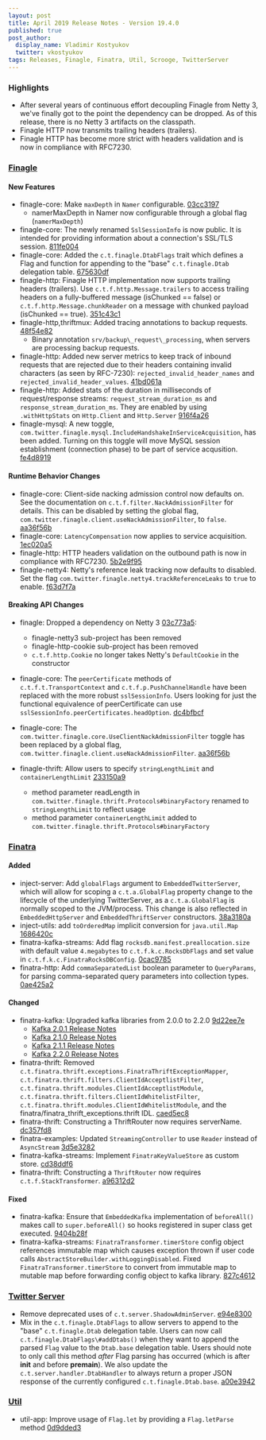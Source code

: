 ```yaml
---
layout: post
title: April 2019 Release Notes - Version 19.4.0
published: true
post_author:
  display_name: Vladimir Kostyukov
  twitter: vkostyukov
tags: Releases, Finagle, Finatra, Util, Scrooge, TwitterServer
---
```


### Highlights

- After several years of continuous effort decoupling Finagle from Netty 3, we've finally got to the
  point the dependency can be dropped. As of this release, there is no Netty 3 artifacts on the
  classpath.
- Finagle HTTP now transmits trailing headers (trailers).
- Finagle HTTP has become more strict with headers validation and is now in compliance with
  RFC7230.

### [Finagle](https://github.com/twitter/finagle/) ###

#### New Features

-   finagle-core: Make `maxDepth` in `Namer` configurable. [03cc3197](https://github.com/twitter/finagle/commit/03cc319706182eb86ad1f4eb54041894a2599528)
    -   namerMaxDepth in Namer now configurable through a global flag (`namerMaxDepth`)
-   finagle-core: The newly renamed `SslSessionInfo` is now public. It is
    intended for providing information about a connection's SSL/TLS session.
    [811fe004](https://github.com/twitter/finagle/commit/811fe004a835620c834f2cac87dc69fa8b347d35)
-   finagle-core: Added the `c.t.finagle.DtabFlags` trait which defines a Flag and function for
    appending to the "base" `c.t.finagle.Dtab` delegation table. [675630df](https://github.com/twitter/finagle/commit/675630dfaace1a0f06104c4ac8719a581fa44851)
-   finagle-http: Finagle HTTP implementation now supports trailing headers (trailers). Use
    `c.t.f.http.Message.trailers` to access trailing headers on a fully-buffered message
    (isChunked == false) or `c.t.f.http.Message.chunkReader` on a message with chunked payload
    (isChunked == true). [351c43c1](https://github.com/twitter/finagle/commit/351c43c15861f644b77ca3c5e627a0225001c615)
-   finagle-http,thriftmux: Added tracing annotations to backup requests. [48f54e82](https://github.com/twitter/finagle/commit/48f54e82c2df35a5546a55c889286e99622b8b44)
    -   Binary annotation `srv/backup\_request\_processing`, when servers are processing backup requests.
-   finagle-http: Added new server metrics to keep track of inbound requests that are rejected due to
    their headers containing invalid characters (as seen by RFC-7230): `rejected_invalid_header_names`
    and `rejected_invalid_header_values`. [41bd061a](https://github.com/twitter/finagle/commit/41bd061a4b8afbd170c6bc108eb7de2b77a298d2)
-   finagle-http: Added stats of the duration in milliseconds of request/response streams:
    `request_stream_duration_ms` and `response_stream_duration_ms`. They are enabled by using
    `.withHttpStats` on `Http.Client` and `Http.Server` [916f4a26](https://github.com/twitter/finagle/commit/916f4a2683aef99bc5e0c29bbdad0523cebb7bc1)
-   finagle-mysql: A new toggle, `com.twitter.finagle.mysql.IncludeHandshakeInServiceAcquisition`, has
    been added. Turning on this toggle will move MySQL session establishment (connection phase) to be
    part of service acqusition. [fe4d8919](https://github.com/twitter/finagle/commit/fe4d8919922115cf5aa4d4c03305b04c89abb362)

#### Runtime Behavior Changes

-   finagle-core: Client-side nacking admission control now defaults on. See the documentation
    on `c.t.f.filter.NackAdmissionFilter` for details. This can be disabled by setting the
    global flag, `com.twitter.finagle.client.useNackAdmissionFilter`, to `false`.
    [aa36f56b](https://github.com/twitter/finagle/commit/aa36f56b7e47eb2af8fadca83f204fa57a38603e)
-   finagle-core: `LatencyCompensation` now applies to service acquisition. [1ec020a5](https://github.com/twitter/finagle/commit/1ec020a5b80b35f1d0158aac181b14d7942aaa66)
-   finagle-http: HTTP headers validation on the outbound path is now in compliance with RFC7230.
    [5b2e9f95](https://github.com/twitter/finagle/commit/5b2e9f9540b865983e060b65cb7dae83cbf93a22)
-   finagle-netty4: Netty's reference leak tracking now defaults to disabled.
    Set the flag `com.twitter.finagle.netty4.trackReferenceLeaks` to `true` to enable.
    [f63d7f7a](https://github.com/twitter/finagle/commit/f63d7f7a28157318f98ec8ca44821856aa7f550f)

#### Breaking API Changes

-   finagle: Dropped a dependency on Netty 3 [03c773a5](https://github.com/twitter/finagle/commit/03c773a506aa838c562e37a3e586fb862cfa1a6a):

    -   finagle-netty3 sub-project has been removed
    -   finagle-http-cookie sub-project has been removed
    -   `c.t.f.http.Cookie` no longer takes Netty's `DefaultCookie` in the constructor

-   finagle-core: The `peerCertificate` methods of `c.t.f.t.TransportContext` and `c.t.f.p.PushChannelHandle`
    have been replaced with the more robust `sslSessionInfo`. Users looking for just the functional
    equivalence of peerCertificate can use `sslSessionInfo.peerCertificates.headOption`.
    [dc4bfbcf](https://github.com/twitter/finagle/commit/dc4bfbcf226adc7b1a5f52366148f8ac36690a71)

-   finagle-core: The `com.twitter.finagle.core.UseClientNackAdmissionFilter` toggle has been replaced
    by a global flag, `com.twitter.finagle.client.useNackAdmissionFilter`.
    [aa36f56b](https://github.com/twitter/finagle/commit/aa36f56b7e47eb2af8fadca83f204fa57a38603e)

-   finagle-thrift: Allow users to specify `stringLengthLimit` and `containerLengthLimit`
    [233150a9](https://github.com/twitter/finagle/commit/233150a9f20dca50ed75c41b80f351674c17a862)
    -   method parameter readLength in `com.twitter.finagle.thrift.Protocols#binaryFactory` renamed to
        `stringLengthLimit` to reflect usage
    -   method parameter `containerLengthLimit` added to `com.twitter.finagle.thrift.Protocols#binaryFactory`

### [Finatra](<https://github.com/twitter/finatra/>) ###

#### Added

-   inject-server: Add `globalFlags` argument to `EmbeddedTwitterServer`, which will allow for scoping
    a `c.t.a.GlobalFlag` property change to the lifecycle of the underlying TwitterServer, as a
    `c.t.a.GlobalFlag` is normally scoped to the JVM/process. This change is also reflected in
    `EmbeddedHttpServer` and `EmbeddedThriftServer` constructors. [38a3180a](https://github.com/twitter/finatra/commit/38a3180a5d61d12fb1546dd572f075cfd2fb3dbf)
-   inject-utils: add `toOrderedMap` implicit conversion for `java.util.Map` [1686420c](https://github.com/twitter/finatra/commit/1686420c58506eddf3ef2fb4e75d8007bc27ee2e)
-   finatra-kafka-streams: Add flag `rocksdb.manifest.preallocation.size` with default value `4.megabytes`
    to `c.t.f.k.c.RocksDbFlags` and set value in `c.t.f.k.c.FinatraRocksDBConfig`. [0cac9785](https://github.com/twitter/finatra/commit/0cac9785bc90c421e49a7c0db08066cd0d7a61b9)
-   finatra-http: Add `commaSeparatedList` boolean parameter to `QueryParams`, for parsing comma-separated
    query parameters into collection types. [0ae425a2](https://github.com/twitter/finatra/commit/0ae425a2f50d0f764f39c80fddd8e11ee0f4bf8e)

#### Changed

-   finatra-kafka: Upgraded kafka libraries from 2.0.0 to 2.2.0 [9d22ee7e](https://github.com/twitter/finatra/commit/9d22ee7ea99f9db605882b90b0b6052e841e60ec)
    -   [Kafka 2.0.1 Release Notes](https://archive.apache.org/dist/kafka/2.0.1/RELEASE_NOTES.html)
    -   [Kafka 2.1.0 Release Notes](https://archive.apache.org/dist/kafka/2.1.0/RELEASE_NOTES.html)
    -   [Kafka 2.1.1 Release Notes](https://archive.apache.org/dist/kafka/2.1.1/RELEASE_NOTES.html)
    -   [Kafka 2.2.0 Release Notes](https://archive.apache.org/dist/kafka/2.2.0/RELEASE_NOTES.html)
-   finatra-thrift: Removed `c.t.finatra.thrift.exceptions.FinatraThriftExceptionMapper`,
    `c.t.finatra.thrift.filters.ClientIdAcceptlistFilter`,
    `c.t.finatra.thrift.modules.ClientIdAcceptlistModule`,
    `c.t.finatra.thrift.filters.ClientIdWhitelistFilter`,
    `c.t.finatra.thrift.modules.ClientIdWhitelistModule`,
    and the finatra/finatra\_thrift\_exceptions.thrift IDL. [caed5ec8](https://github.com/twitter/finatra/commit/caed5ec8c0aa38381853d8efb3a6717b78670dbc)
-   finatra-thrift: Constructing a ThriftRouter now requires serverName. [dc357fd8](https://github.com/twitter/finatra/commit/dc357fd8361f75e4831f464835581ce9ab38cdee)
-   finatra-examples: Updated `StreamingController` to use `Reader` instead of `AsyncStream`
    [3d5e3282](https://github.com/twitter/finatra/commit/3d5e3282cd860a1b4fa5b1c4a608098f97ca300a)
-   finatra-kafka-streams: Implement `FinatraKeyValueStore` as custom store. [cd38ddf6](https://github.com/twitter/finatra/commit/cd38ddf699872c48e4bbce2cfbda14c1a98d5864)
-   finatra-thrift: Constructing a `ThriftRouter` now requires `c.t.f.StackTransformer`.
    [a96312d2](https://github.com/twitter/finatra/commit/a96312d2fb3ee53ba56b2eda914245ef05c89c02)

#### Fixed

-   finatra-kafka: Ensure that `EmbeddedKafka` implementation of `beforeAll()` makes
    call to `super.beforeAll()` so hooks registered in super class get executed. [9404b28f](https://github.com/twitter/finatra/commit/9404b28f4477387872140a6d153196887213bb70)
-   finatra-kafka-streams: `FinatraTransformer.timerStore` config object references immutable
    map which causes exception thrown if user code calls `AbstractStoreBuilder.withLoggingDisabled`.
    Fixed `FinatraTransformer.timerStore` to convert from immutable map to mutable map before
    forwarding config object to kafka library. [827c4612](https://github.com/twitter/finatra/commit/827c46126dddc271e8b29b80f6275da3d852cb4d)

### [Twitter Server](<https://github.com/twitter/twitter-server/>) ###

-   Remove deprecated uses of `c.t.server.ShadowAdminServer`. [e94e8300](https://github.com/twitter/twitter-server/commit/e94e83006d24b26c63f279fa72ab22a95d406f4a)
-   Mix in the `c.t.finagle.DtabFlags` to allow servers to append to the "base" `c.t.finagle.Dtab`
    delegation table. Users can now call `c.t.finagle.DtabFlags\#addDtabs()` when they want to append
    the parsed `Flag` value to the `Dtab.base` delegation table. Users should note to only call this
    method _after_ Flag parsing has occurred (which is after **init** and before **premain**).
    We also update the `c.t.server.handler.DtabHandler` to always return a proper JSON response of
    the currently configured `c.t.finagle.Dtab.base`. [a00e3942](https://github.com/twitter/twitter-server/commit/a00e3942d95fd0a0e29e14b47fa0997c8e6b3799)

### [Util](<https://github.com/twitter/util/>) ###

-   util-app: Improve usage of `Flag.let` by providing a `Flag.letParse` method
    [0d9dded3](https://github.com/twitter/util/commit/0d9dded32b931d6fff7335b5f4c573c474b5b65a)
